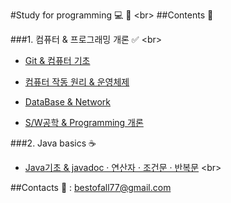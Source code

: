 #Study for programming :computer: :memo:
<br\> 
##Contents :open_file_folder:

###1. 컴퓨터 & 프로그래밍 개론 :white_check_mark:
<br\>
   -  [Git & 컴퓨터 기초](https://github.com/RohHyungmin/Study/blob/master/Study/Basic/0109_0110.md)
  
   -  [컴퓨터 작동 원리 & 운영체제](https://github.com/RohHyungmin/Study/blob/master/Study/Basic/0111.md)
  
   -  [DataBase & Network](https://github.com/RohHyungmin/Study/blob/master/Study/Basic/0112.md)
  
   -  [S/W공학 & Programming 개론](https://github.com/RohHyungmin/Study/blob/master/Study/Basic/0113.md)
    
  
###2. Java basics :coffee:  
  -  [Java기초 & javadoc · 연산자 · 조건문 · 반복문](https://github.com/RohHyungmin/Study/blob/master/Study/Basic/0116.md)
  <br\>
  
##Contacts
 :e-mail: : bestofall77@gmail.com
